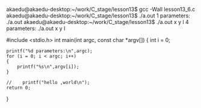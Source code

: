 akaedu@akaedu-desktop:~/work/C_stage/lesson13$ gcc -Wall lesson13_6.c
akaedu@akaedu-desktop:~/work/C_stage/lesson13$ ./a.out 
1 parameters:
./a.out
akaedu@akaedu-desktop:~/work/C_stage/lesson13$ ./a.out x y l
4 parameters:
./a.out
x
y
l

#include <stdio.h>
int main(int argc, const char *argv[])
{
    int i = 0;

    printf("%d parameters:\n",argc);
    for (i = 0; i < argc; i++)
    {
        printf("%s\n",argv[i]);
    }
                     
    //    printf("hello ,world\n");
    return 0;
}
